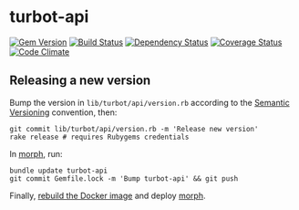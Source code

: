 # turbot-api

[![Gem Version](https://badge.fury.io/rb/turbot-api.svg)](https://badge.fury.io/rb/turbot-api)
[![Build Status](https://secure.travis-ci.org/openc/turbot-api.png)](https://travis-ci.org/openc/turbot-api)
[![Dependency Status](https://gemnasium.com/openc/turbot-api.png)](https://gemnasium.com/openc/turbot-api)
[![Coverage Status](https://coveralls.io/repos/openc/turbot-api/badge.png)](https://coveralls.io/r/openc/turbot-api)
[![Code Climate](https://codeclimate.com/github/openc/turbot-api.png)](https://codeclimate.com/github/openc/turbot-api)

## Releasing a new version

Bump the version in `lib/turbot/api/version.rb` according to the [Semantic Versioning](http://semver.org/) convention, then:

    git commit lib/turbot/api/version.rb -m 'Release new version'
    rake release # requires Rubygems credentials

In [morph](https://github.com/sebbacon/morph), run:

    bundle update turbot-api
    git commit Gemfile.lock -m 'Bump turbot-api' && git push

Finally, [rebuild the Docker image](https://github.com/openc/morph-docker-ruby#readme) and deploy [morph](https://github.com/sebbacon/morph).
